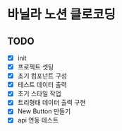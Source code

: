 # 바닐라 노션 클로코딩

## TODO
- [x] init
- [x] 프로젝트 셋팅
- [x] 초기 컴포넌트 구성
- [x] 테스트 데이터 출력
- [x] 초기 스타일 작업
- [x] 트리형태 데이터 출력 구현
- [x] New Button 만들기
- [x] api 연동 테스트